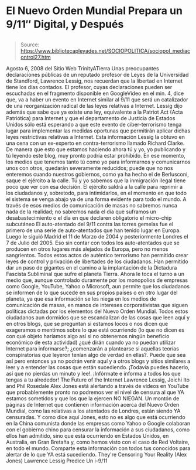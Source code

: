 # El Nuevo Orden Mundial Prepara un 9/11″ Digital, y Después

> Source: https://www.bibliotecapleyades.net/SOCIOPOLITICA/sociopol_mediacontrol27.htm

Agosto 6, 2008
del Sitio Web
TrinityATierra
Unas preocupantes declaraciones públicas de un reputado profesor de Leyes de
la Universidad de Standford, Lawrence Lessig, nos recuerdan que la
libertad en Internet tiene los días contados.
El profesor, cuyas declaraciones pueden ser escuchadas en el fragmento
disponible en GoogleVideo en el min. 4, dice que,
va a haber un evento en
Internet similar al 9/11 que será un catalizador de una reorganización
radical de las leyes relativas a Internet.
Lessig dijo además que sabe que ya existe una ley, equivalente a la Patriot
Act (Acta Patriótica) para Internet y que el departamento de Justicia de
Estados Unidos sólo está esperando a que este evento de ciber-terrorismo
tenga lugar para implementar las medidas oportunas que permitirán aplicar
dichas leyes restrictivas relativas a Internet.
Esta información Lessig la obtuvo en una cena con un ex-experto en contra-terrorismo
llamado Richard Clarke.
De manera que esto que estamos haciendo ahora tú y yo, yo publicando y tú
leyendo este blog, muy pronto podría estar prohibido. En ese momento, los
medios que tenemos tanto tú como yo para informarnos y comunicarnos unos con
otros, quedarán severamente reducidos; puede que no nos enteremos cuando
nuestros gobiernos, como ya ha hecho el de Berlusconi, saque el ejército a
la calle.
Tú y yo sabemos que la inmigración ilegal tiene poco que ver con
esa decisión.
El ejército saldrá a la calle para reprimir a los ciudadanos
y, sobretodo, para intimidarlos, en el momento en que todo el sistema se
venga abajo ya de una forma evidente para todo el mundo. A través de esos
medios de comunicación de masas no sabremos nunca nada de la realidad; no
sabremos nada el día que suframos un desabastecimiento o el día en que
declaren obligatorio el
micro-chip subcutáneo
El auto-atentado del 9/11 contra las torres gemelas fue el primero de una
serie de auto-atentados que han tenido lugar en Europa. Luego le siguió
Madrid el 11 de Marzo de 2004 y posteriormente Londres el 7 de Julio del
2005.
Eso sin contar con todos los auto-atentados que se producen en otros
lugares más alejados de Europa, pero no menos sangrientos. Todos estos actos
de auténtico terrorismo han permitido crear leyes de control y privación de
libertades de los ciudadanos. Han permitido dar un paso de gigantes en el
camino a la implantación de la Dictadura Fascista Subliminal que sufre el
planeta Tierra.
Ahora le toca el turno a un medio que, aunque controlado duramente por los
monopolios de empresas como Google, YouTube, Yahoo o Microsoft, aun permite
que los ciudadanos se informen de lo que sucede en sus propios países o en
otro lugar del planeta, ya que esa información se les niega en los medios de
comunicación de masas, en manos de intereses corporativistas que siguen
políticas dictadas por los elementos del
Nuevo Orden Mundial.
Todos estos ciudadanos aun dormidos que se escandalizan de las cosas que
leen aquí y en otros blogs, que se preguntan si estamos locos o nos dicen
que exageramos o mentimos sobre lo que está ocurriendo (lo que no dicen es
con qué objeto haríamos algo así si no obtenemos ningún beneficio económico
de esta actividad) ¿qué dirán cuando ya no puedan utilizar Internet para
informarse?; ¿comenzarán a plantearse si aquellas teorías conspiratorias
que leyeron tenían algo de verdad en ellas?.
Puede que sea así pero entonces
ya no podrán venir aquí y a otros blogs y sitios similares a leer y a
entender las cosas que están sucediendo.
¡Todavía puedes hacerlo, así que no pierdas un minuto y lee!.
¡Infórmate e
informa a todos los que tengas a tu alrededor!
The Future of
the Internet
Lawrence Lessig, Joichi Ito and Phil Rosedale
Alex Jones está alertando a través de vídeos en YouTube que probablemente
pronto no podremos ver el nivel de censura al que YA estamos sometidos y que
los que la ejercen NO NIEGAN.
Un montón de páginas de Internet que contienen
información acerca del
Nuevo Orden Mundial, como las relativas a los
atentados de Londres, están siendo YA censuradas.
Y como dice aquí Jones,
esto no es algo que está ocurriendo en la China comunista donde las empresas
como Yahoo o Google colaboran con el gobierno chino para censurar la
información a sus ciudadanos, como ellos han admitido, sino que está
ocurriendo en Estados Unidos, en Australia, en Gran Bretaña y, como hemos
visto con el caso de
Red Voltaire, en todo el mundo.
Comparte esta
información con todos tus conocidos para alertar de lo que YA está
sucediendo.
They're Censoring Your Reality (Alex Jones)
Lawrence Lessig
Predice Un i-9/11

